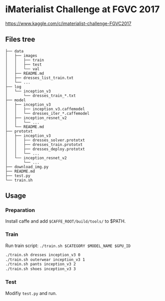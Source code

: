 # iMaterialist Challenge at FGVC 2017

https://www.kaggle.com/c/imaterialist-challenge-FGVC2017

## Files tree

```
├── data
│   ├── images
│   │   ├── train
│   │   ├── test
│   │   └── val
│   ├── README.md
│   ├── dresses_list_train.txt
│   └── ...
├── log
│   └── inception_v3
│       └── dresses_train_*.txt
├── model
│   ├── inception_v3
│   │   ├── inception_v3.caffemodel
│   │   └── dresses_iter_*.caffemodel
│   ├── inception_resnet_v2
│   │   └── ...
│   └── README.md
├── prototxt
│   ├── inception_v3
│   │   ├── dresses_solver.prototxt
│   │   ├── dresses_train.prototxt
│   │   ├── dresses_deploy.prototxt
│   │   └── ...
│   └── inception_resnet_v2
│       └── ...
├── download_img.py
├── README.md
├── test.py
└── train.sh
```

## Usage

### Preparation

Install caffe and add `$CAFFE_ROOT/build/tools/` to $PATH.

### Train

Run train script: `./train.sh $CATEGORY $MODEL_NAME $GPU_ID`

```bash
./train.sh dresses inception_v3 0
./train.sh outerwear inception_v3 1
./train.sh pants inception_v3 2
./train.sh shoes inception_v3 3
```

### Test

Modifiy `test.py` and run.
